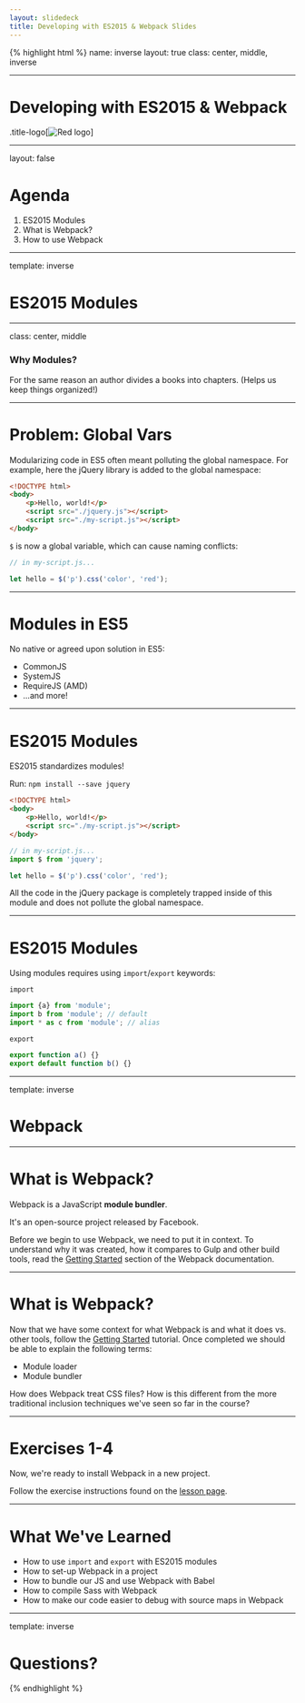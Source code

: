 ```yaml
---
layout: slidedeck
title: Developing with ES2015 & Webpack Slides
---
```


{% highlight html %}
name: inverse
layout: true
class: center, middle, inverse

---

# Developing with ES2015 & Webpack

.title-logo[![Red logo](/public/img/red-logo-white.svg)]

---
layout: false

# Agenda

1. ES2015 Modules
2. What is Webpack?
3. How to use Webpack

---

template: inverse

# ES2015 Modules

---
class: center, middle

### Why Modules?

For the same reason an author divides a books into chapters. (Helps us keep things organized!)

---

# Problem: Global Vars

Modularizing code in ES5 often meant polluting the global namespace. For example, here the jQuery library is added to the global namespace:

```html
<!DOCTYPE html>
<body>
	<p>Hello, world!</p>
	<script src="./jquery.js"></script>
	<script src="./my-script.js"></script>
</body>
```

`$` is now a global variable, which can cause naming conflicts:

```js
// in my-script.js...

let hello = $('p').css('color', 'red');
```

---

# Modules in ES5

No native or agreed upon solution in ES5:

- CommonJS
- SystemJS
- RequireJS (AMD)
- ...and more!

---

# ES2015 Modules

ES2015 standardizes modules!

Run: `npm install --save jquery`

```html
<!DOCTYPE html>
<body>
	<p>Hello, world!</p>
	<script src="./my-script.js"></script>
</body>
```

```js
// in my-script.js...
import $ from 'jquery';

let hello = $('p').css('color', 'red');
```

All the code in the jQuery package is completely trapped inside of this module and does not pollute the global namespace.

---

# ES2015 Modules

Using modules requires using `import`/`export` keywords:

`import`

```js
import {a} from 'module';
import b from 'module'; // default
import * as c from 'module'; // alias
```

`export`

```js
export function a() {}
export default function b() {}
```

---
template: inverse

# Webpack

---

# What is Webpack?

Webpack is a JavaScript **module bundler**.

It's an open-source project released by Facebook.

Before we begin to use Webpack, we need to put it in context. To understand why it was created, how it compares to Gulp and other build tools, read the [Getting Started](https://webpack.github.io/docs/motivation.html) section of the Webpack documentation.

---

# What is Webpack?

Now that we have some context for what Webpack is and what it does vs. other tools, follow the [Getting Started](http://webpack.github.io/docs/tutorials/getting-started/)
tutorial. Once completed we should be able to explain the following terms:

- Module loader
- Module bundler

How does Webpack treat CSS files? How is this different from the more traditional inclusion techniques we've seen so far in the course?

---

# Exercises 1-4

Now, we're ready to install Webpack in a new project.

Follow the exercise instructions found on the [lesson page](/lesson/developing-with-es2015-webpack/).

---

# What We've Learned

- How to use `import` and `export` with ES2015 modules
- How to set-up Webpack in a project
- How to bundle our JS and use Webpack with Babel
- How to compile Sass with Webpack
- How to make our code easier to debug with source maps in Webpack

---

template: inverse

# Questions?

{% endhighlight %}
